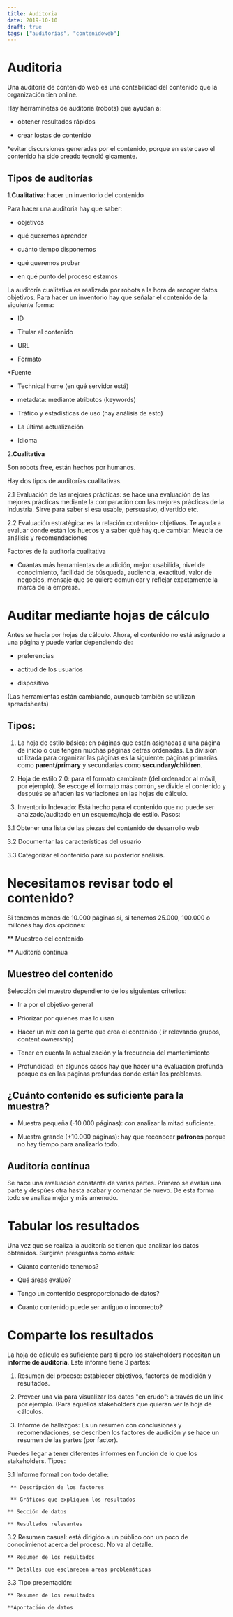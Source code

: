 ```yaml
---
title: Auditoria
date: 2019-10-10
draft: true
tags: ["auditorías", "contenidoweb"]
--- 
```

# Auditoria 

Una auditoría de contenido web es una contabilidad del contenido que la organización tien online. 

Hay herraminetas de auditoria (robots) que ayudan a: 

* obtener resultados rápidos

* crear lostas de contenido

*evitar discursiones generadas por el contenido, porque en este caso el contenido ha sido creado tecnoló
gicamente. 

## Tipos de auditorías

1.**Cualitativa**: hacer un inventorio del contenido

Para hacer una auditoria hay que saber: 

  * objetivos

  * qué queremos aprender

  * cuánto tiempo disponemos 

  * qué queremos probar

  * en qué punto del proceso estamos

La auditoría cualitativa es realizada por robots a la hora de recoger datos objetivos. Para hacer un inventorio hay que señalar el contenido de la siguiente forma: 

  * ID

  * Titular el contenido

  * URL

  * Formato

  *Fuente

  * Technical home (en qué servidor está)

  * metadata: mediante atributos (keywords)

  * Tráfico y estadísticas de uso (hay análisis de esto)

  * La última actualización 

  * Idioma

2.**Cualitativa**

Son robots free, están hechos por humanos. 

Hay dos tipos de auditorías cualitativas. 

  2.1 Evaluación de las mejores prácticas: se hace una evaluación de las mejores prácticas mediante la comparación con las mejores prácticas de la industria. Sirve para saber si esa usable, persuasivo, divertido etc. 
  
  2.2 Evaluación estratégica: es la relación contenido- objetivos. Te ayuda a evaluar donde están los huecos y a saber qué hay que cambiar. Mezcla de análisis y recomendaciones

  Factores de la auditoría cualitativa

  * Cuantas más herramientas de audición, mejor: usabilida, nivel de conocimiento, facilidad de búsqueda, audiencia, exactitud, valor de negocios, mensaje que se quiere comunicar y reflejar exactamente la marca de la empresa.
  
 # Auditar mediante hojas de cálculo
 
 Antes se hacía por hojas de cálculo. Ahora, el contenido no está asignado a una página y puede variar dependiendo de: 
 
 * preferencias
 
 * actitud de los usuarios
 
 * dispositivo
 
 (Las herramientas están cambiando, aunqueb también se utilizan spreadsheets)
 
 ## Tipos: 
 
 1. La hoja de estilo básica: en páginas que están asignadas a una página de inicio o que tengan muchas páginas detras ordenadas. La división utilizada para organizar las páginas es la siguiente: páginas primarias como **parent/primary** y secundarias como **secundary/children**. 
 
 2. Hoja de estilo 2.0: para el formato cambiante (del ordenador al móvil, por ejemplo). Se escoge el formato más común, se divide el contenido y después se añaden las variaciones en las hojas de cálculo. 
 
 3. Inventorio Indexado: Está hecho para el contenido que no puede ser anaizado/auditado en un esquema/hoja de estilo. Pasos: 
 
   3.1 Obtener una lista de las piezas del contenido de desarrollo web
   
   3.2 Documentar las características del usuario 
   
   3.3 Categorizar el contenido para su posterior análisis. 
   
 # Necesitamos revisar todo el contenido?
 
 Si tenemos menos de 10.000 páginas si, si tenemos 25.000, 100.000 o millones hay dos opciones: 
 
** Muestreo del contenido

** Auditoría contínua 
   
 ## Muestreo del contenido
 
 Selección del muestro dependiento de los siguientes criterios: 
 
 * Ir a por el objetivo general
 
 * Priorizar por quienes más lo usan
 
 * Hacer un mix con la gente que crea el contenido ( ir relevando grupos, content ownership)
 
 * Tener en cuenta la actualización y la frecuencia del mantenimiento
 
 * Profundidad: en algunos casos hay que hacer una evaluación profunda porque es en las páginas profundas donde están los problemas.
 
 ## ¿Cuánto contenido es suficiente para la muestra?
 
 * Muestra pequeña (-10.000 páginas): con analizar la mitad suficiente. 
 
 * Muestra grande (+10.000 páginas): hay que reconocer **patrones** porque no hay tiempo para analizarlo todo. 
 
 ## Auditoría contínua
 
 Se hace una evaluación constante de varias partes. Primero se evalúa una parte y despúes otra hasta acabar y comenzar de nuevo. De esta forma todo se analiza mejor y más amenudo. 
 
 # Tabular los resultados 
 
 Una vez que se realiza la auditoría se tienen que analizar los datos obtenidos. Surgirán presguntas como estas: 
 
 * Cúanto contenido tenemos?
 
 * Qué áreas evalúo?
 
 * Tengo un contenido desproporcionado de datos?
 
 * Cuanto contenido puede ser antiguo o incorrecto?
 
 # Comparte los resultados
 
 La hoja de cálculo es suficiente para ti pero los stakeholders necesitan un **informe de auditoría**. Este informe tiene 3 partes: 
 1. Resumen del proceso: establecer objetivos, factores de medición y resultados. 
 
 2. Proveer una vía para visualizar los datos "en crudo": a través de un link por ejemplo. (Para aquellos stakeholders que quieran ver la hoja de cálculos. 
 
 3. Informe de hallazgos: Es un resumen con conclusiones y recomendaciones, se describen los factores de audición y se hace un resumen de las partes (por factor). 
 
 Puedes llegar a tener diferentes informes en función de lo que los stakeholders. Tipos: 
   
   3.1 Informe formal con todo detalle: 
    
     ** Descripción de los factores
     
     ** Gráficos que expliquen los resultados
    
    ** Sección de datos
    
    ** Resultados relevantes
    
   3.2 Resumen casual: está dirigido a un público con un poco de conocimienot acerca del proceso. No va al detalle. 
   
    ** Resumen de los resultados
    
    ** Detalles que esclarecen areas problemáticas
    
   3.3 Tipo presentación: 
   
    ** Resumen de los resultados
    
    **Aportación de datos 
 
   
  
  
 
